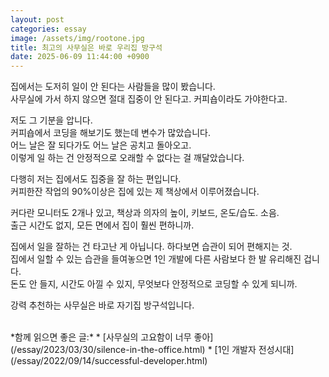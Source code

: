 ```yaml
---
layout: post
categories: essay
image: /assets/img/rootone.jpg
title: 최고의 사무실은 바로 우리집 방구석
date: 2025-06-09 11:44:00 +0900
---
```


집에서는 도저히 일이 안 된다는 사람들을 많이 봤습니다.  
사무실에 가서 하지 않으면 절대 집중이 안 된다고. 커피숍이라도 가야한다고.

저도 그 기분을 압니다.  
커피숍에서 코딩을 해보기도 했는데 변수가 많았습니다.  
어느 날은 잘 되다가도 어느 날은 공치고 돌아오고.  
이렇게 일 하는 건 안정적으로 오래할 수 없다는 걸 깨달았습니다.

다행히 저는 집에서도 집중을 잘 하는 편입니다.  
커피한잔 작업의 90%이상은 집에 있는 제 책상에서 이루어졌습니다.

커다란 모니터도 2개나 있고, 책상과 의자의 높이, 키보드, 온도/습도. 소음.  
출근 시간도 없지, 모든 면에서 집이 훨씬 편하니까.

집에서 일을 잘하는 건 타고난 게 아닙니다. 하다보면 습관이 되어 편해지는 것.  
집에서 일할 수 있는 습관을 들여놓으면 1인 개발에 다른 사람보다 한 발 유리해진 겁니다.  
돈도 안 들지, 시간도 아낄 수 있지, 무엇보다 안정적으로 코딩할 수 있게 되니까.

강력 추천하는 사무실은 바로 자기집 방구석입니다.

<br>
*함께 읽으면 좋은 글:*
* [사무실의 고요함이 너무 좋아](/essay/2023/03/30/silence-in-the-office.html)
* [1인 개발자 전성시대](/essay/2022/09/14/successful-developer.html)
